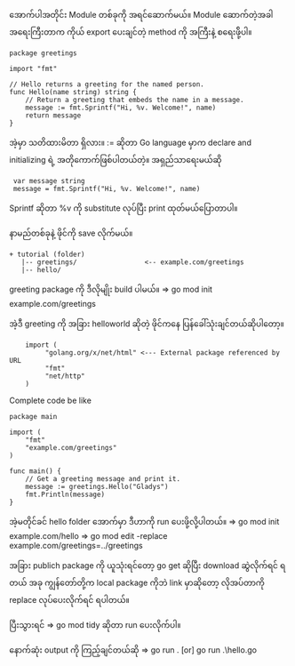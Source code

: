 အောက်ပါအတိုင်း Module တစ်ခုကို အရင်ဆောက်မယ်။ Module ဆောက်တဲ့အခါ အရေးကြီးတာက ကိုယ် export ပေးချင်တဲ့ method ကို အကြီးနဲ့ စရေးဖို့်ပါ။

```
package greetings

import "fmt"

// Hello returns a greeting for the named person.
func Hello(name string) string {
    // Return a greeting that embeds the name in a message.
    message := fmt.Sprintf("Hi, %v. Welcome!", name)
    return message
}
```

အဲ့မှာ သတိထားမိတာ ရှိလား။ := ဆိုတာ Go language မှာက declare and initializing ရဲ့ အတိုကောက်ဖြစ်ပါတယ်တဲ့။
အရှည်သာရေးမယ်ဆို 

```
 var message string
 message = fmt.Sprintf("Hi, %v. Welcome!", name)
```
Sprintf ဆိုတာ %v ကို substitute လုပ်ပြီး print ထုတ်မယ်ပြောတာပါ။ 

နာမည်တစ်ခုနဲ့ ဖိုင်ကို save လိုက်မယ်။

```
+ tutorial (folder)
   |-- greetings/                 <-- example.com/greetings
   |-- hello/
```

greeting package ကို ဒီလိုမျိုး build  ပါမယ်။ => go mod init example.com/greetings

အဲ့ဒီ greeting ကို အခြား helloworld ဆိုတဲ့ ဖိုင်ကနေ ပြန်ခေါ်သုံးချင်တယ်ဆိုပါတော့။ 

```
    import (
         "golang.org/x/net/html" <--- External package referenced by URL
         "fmt"
         "net/http"
    )

```

Complete code be like 
```
package main

import (
    "fmt"
    "example.com/greetings"
)

func main() {
    // Get a greeting message and print it.
    message := greetings.Hello("Gladys")
    fmt.Println(message)
}
```




အဲ့မတိုင်ခင် hello folder အောက်မှာ ဒီဟာကို run ပေးဖို့လို့ပါတယ်။ 
=> go mod init example.com/hello
=> go mod edit -replace example.com/greetings=../greetings

အခြား publich package ကို ယူသုံးရင်တော့ go get ဆိုပြီး download ဆွဲလိုက်ရင် ရတယ် အခု ကျွန်တော်တို့က local package ကိုဘဲ link မှာဆိုတော့ လိုအပ်တာကို replace လုပ်ပေးလိုက်ရင် ရပါတယ်။

ပြီးသွားရင် => go mod tidy ဆိုတာ run ပေးလိုက်ပါ။ 

နောက်ဆုံး output ကို ကြည့်ချင်တယ်ဆို 
=> go run . [or] go run .\hello.go



